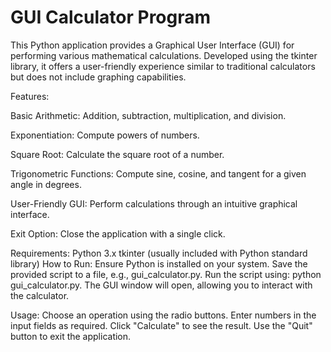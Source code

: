 # GUI Calculator Program

This Python application provides a Graphical User Interface (GUI) for performing various mathematical calculations. Developed using the tkinter library, it offers a user-friendly experience similar to traditional calculators but does not include graphing capabilities.

Features:

Basic Arithmetic: Addition, subtraction, multiplication, and division.

Exponentiation: Compute powers of numbers.

Square Root: Calculate the square root of a number.

Trigonometric Functions: Compute sine, cosine, and tangent for a given angle in degrees.

User-Friendly GUI: Perform calculations through an intuitive graphical interface.

Exit Option: Close the application with a single click.

Requirements:
Python 3.x
tkinter (usually included with Python standard library)
How to Run:
Ensure Python is installed on your system.
Save the provided script to a file, e.g., gui_calculator.py.
Run the script using: python gui_calculator.py.
The GUI window will open, allowing you to interact with the calculator.

Usage:
Choose an operation using the radio buttons.
Enter numbers in the input fields as required.
Click "Calculate" to see the result.
Use the "Quit" button to exit the application.

